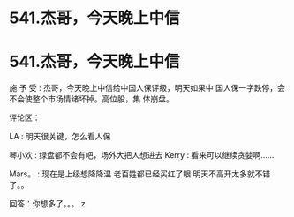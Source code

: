 # 541.杰哥，今天晚上中信

# 541.杰哥，今天晚上中信

施 予 受 : 杰哥，今天晚上中信给中国人保评级，明天如果中 国人保一字跌停，会不会使整个市场情绪坏掉。高位股，集 体崩盘。

评论区：

LA : 明天很关键，怎么看人保

琴小欢 : 绿盘都不会有吧，场外大把人想进去 Kerry : 看来可以继续贪婪啊……

Mars。 : 现在是上级想降降温 老百姓都已经买红了眼 明天不高开太多就不错了。。

回答：你想多了。。。 z